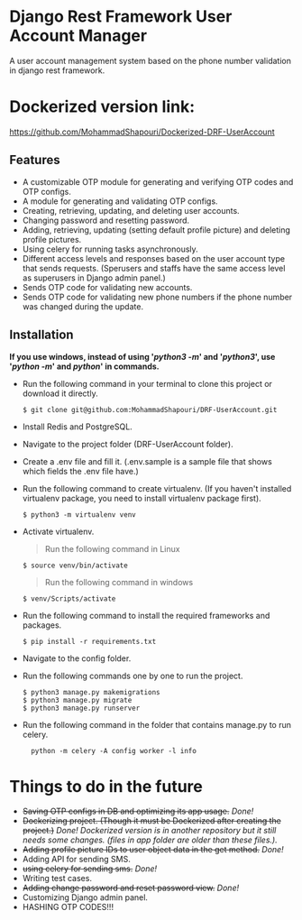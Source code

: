 
# Django Rest Framework User Account Manager

A user account management system based on the phone number validation in django rest framework.

# Dockerized version link:
https://github.com/MohammadShapouri/Dockerized-DRF-UserAccount


## Features
* A customizable OTP module for generating and verifying OTP codes and OTP configs.
* A module for generating and validating OTP configs.
* Creating, retrieving, updating, and deleting user accounts.
* Changing password and resetting password.
* Adding, retrieving, updating (setting default profile picture) and deleting profile pictures.
* Using celery for running tasks asynchronously.
* Different access levels and responses based on the user account type that sends requests. (Sperusers and staffs have the same access level as superusers in
  Django admin panel.)
* Sends OTP code for validating new accounts.
* Sends OTP code for validating new phone numbers if the phone number was changed during the update.



## Installation
__If you use windows, instead of using '_python3 -m_' and '_python3_', use '_python -m_' and _python_' in commands.__
* Run the following command in your terminal to clone this project or download it directly.
    ```
    $ git clone git@github.com:MohammadShapouri/DRF-UserAccount.git
    ```
* Install Redis and PostgreSQL.

* Navigate to the project folder (DRF-UserAccount folder).

* Create a .env file and fill it. (.env.sample is a sample file that shows which fields the .env file have.)

* Run the following command to create virtualenv. (If you haven't installed virtualenv package, you need to install virtualenv package first).
    ```
    $ python3 -m virtualenv venv
    ```

* Activate virtualenv.
    > Run the following command in Linux
    ```
    $ source venv/bin/activate
    ```
    > Run the following command in windows
    ```
    $ venv/Scripts/activate
    ```


* Run the following command to install the required frameworks and packages.
    ```
    $ pip install -r requirements.txt
    ```

* Navigate to the config folder.

* Run the following commands one by one to run the project.
    ```
    $ python3 manage.py makemigrations
    $ python3 manage.py migrate
    $ python3 manage.py runserver
    ```

* Run the following command in the folder that contains manage.py to run celery.
  ```
    python -m celery -A config worker -l info

  ```


# Things to do in the future
* ~~Saving OTP configs in DB and optimizing its app usage.~~ _Done!_
* ~~Dockerizing project. (Though it must be Dockerized after creating the project.)~~ _Done! Dockerized version is in another repository but it still needs some changes. (files in app folder are older than these files.)._
* ~~Adding profile picture IDs to user object data in the get method.~~ _Done!_
* Adding API for sending SMS.
* ~~using celery for sending sms.~~ _Done!_
* Writing test cases.
* ~~Adding change password and reset password view.~~ _Done!_
* Customizing Django admin panel.
* HASHING OTP CODES!!!
